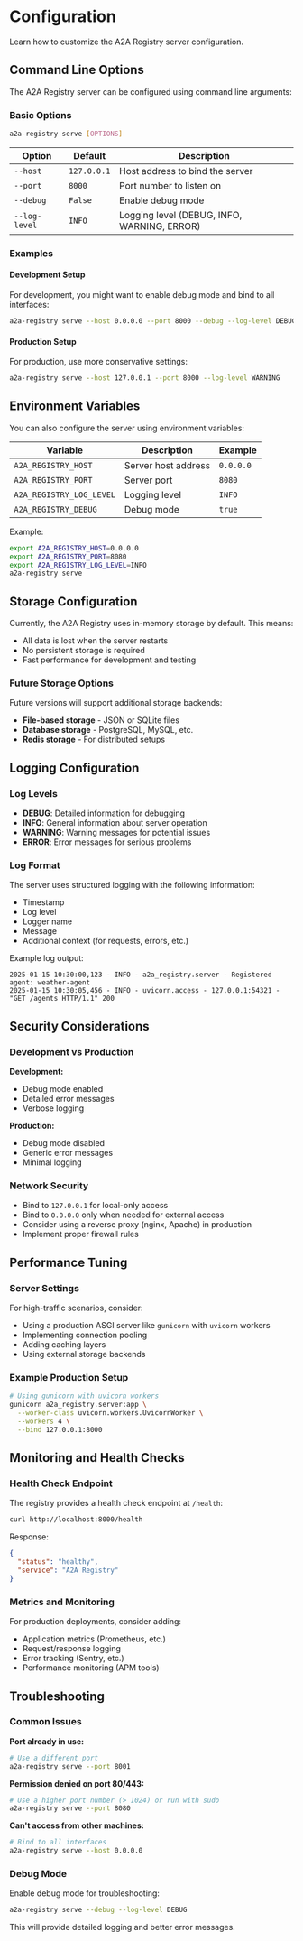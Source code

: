 # Configuration

Learn how to customize the A2A Registry server configuration.

## Command Line Options

The A2A Registry server can be configured using command line arguments:

### Basic Options

```bash
a2a-registry serve [OPTIONS]
```

| Option | Default | Description |
|--------|---------|-------------|
| `--host` | `127.0.0.1` | Host address to bind the server |
| `--port` | `8000` | Port number to listen on |
| `--debug` | `False` | Enable debug mode |
| `--log-level` | `INFO` | Logging level (DEBUG, INFO, WARNING, ERROR) |

### Examples

#### Development Setup

For development, you might want to enable debug mode and bind to all interfaces:

```bash
a2a-registry serve --host 0.0.0.0 --port 8000 --debug --log-level DEBUG
```

#### Production Setup

For production, use more conservative settings:

```bash
a2a-registry serve --host 127.0.0.1 --port 8000 --log-level WARNING
```

## Environment Variables

You can also configure the server using environment variables:

| Variable | Description | Example |
|----------|-------------|---------|
| `A2A_REGISTRY_HOST` | Server host address | `0.0.0.0` |
| `A2A_REGISTRY_PORT` | Server port | `8080` |
| `A2A_REGISTRY_LOG_LEVEL` | Logging level | `INFO` |
| `A2A_REGISTRY_DEBUG` | Debug mode | `true` |

Example:
```bash
export A2A_REGISTRY_HOST=0.0.0.0
export A2A_REGISTRY_PORT=8080
export A2A_REGISTRY_LOG_LEVEL=INFO
a2a-registry serve
```

## Storage Configuration

Currently, the A2A Registry uses in-memory storage by default. This means:

- All data is lost when the server restarts
- No persistent storage is required
- Fast performance for development and testing

### Future Storage Options

Future versions will support additional storage backends:

- **File-based storage** - JSON or SQLite files
- **Database storage** - PostgreSQL, MySQL, etc.
- **Redis storage** - For distributed setups

## Logging Configuration

### Log Levels

- **DEBUG**: Detailed information for debugging
- **INFO**: General information about server operation
- **WARNING**: Warning messages for potential issues
- **ERROR**: Error messages for serious problems

### Log Format

The server uses structured logging with the following information:

- Timestamp
- Log level
- Logger name
- Message
- Additional context (for requests, errors, etc.)

Example log output:
```
2025-01-15 10:30:00,123 - INFO - a2a_registry.server - Registered agent: weather-agent
2025-01-15 10:30:05,456 - INFO - uvicorn.access - 127.0.0.1:54321 - "GET /agents HTTP/1.1" 200
```

## Security Considerations

### Development vs Production

**Development:**
- Debug mode enabled
- Detailed error messages
- Verbose logging

**Production:**
- Debug mode disabled
- Generic error messages
- Minimal logging

### Network Security

- Bind to `127.0.0.1` for local-only access
- Bind to `0.0.0.0` only when needed for external access
- Consider using a reverse proxy (nginx, Apache) in production
- Implement proper firewall rules

## Performance Tuning

### Server Settings

For high-traffic scenarios, consider:

- Using a production ASGI server like `gunicorn` with `uvicorn` workers
- Implementing connection pooling
- Adding caching layers
- Using external storage backends

### Example Production Setup

```bash
# Using gunicorn with uvicorn workers
gunicorn a2a_registry.server:app \
  --worker-class uvicorn.workers.UvicornWorker \
  --workers 4 \
  --bind 127.0.0.1:8000
```

## Monitoring and Health Checks

### Health Check Endpoint

The registry provides a health check endpoint at `/health`:

```bash
curl http://localhost:8000/health
```

Response:
```json
{
  "status": "healthy",
  "service": "A2A Registry"
}
```

### Metrics and Monitoring

For production deployments, consider adding:

- Application metrics (Prometheus, etc.)
- Request/response logging
- Error tracking (Sentry, etc.)
- Performance monitoring (APM tools)

## Troubleshooting

### Common Issues

**Port already in use:**
```bash
# Use a different port
a2a-registry serve --port 8001
```

**Permission denied on port 80/443:**
```bash
# Use a higher port number (> 1024) or run with sudo
a2a-registry serve --port 8080
```

**Can't access from other machines:**
```bash
# Bind to all interfaces
a2a-registry serve --host 0.0.0.0
```

### Debug Mode

Enable debug mode for troubleshooting:

```bash
a2a-registry serve --debug --log-level DEBUG
```

This will provide detailed logging and better error messages.